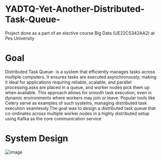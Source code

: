 # YADTQ-Yet-Another-Distributed-Task-Queue-
Project done as a part of an elective course Big Data (UE22CS342AA2) at Pes University
# Goal 
Distributed Task Queue-  is a system that efficiently manages tasks across multiple computers. It ensures tasks are executed asynchronously, making it ideal for applications requiring reliable, scalable, and parallel processing.asks are placed in a queue, and worker nodes pick them up when available. This approach allows for smooth task execution, even in dynamic environments where workers may join or leave. Popular tools like Celery serve as examples of such systems, managing distributed task execution seamlessly.The goal was to design a distributed task queue that co-ordinates across multiple worker nodes in a highly distributed setup using Kafka as the core communication service

# System Design 




![image](https://github.com/user-attachments/assets/d714de83-1d69-4969-956f-9a4bbb265f51)



